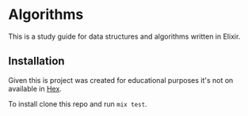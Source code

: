 # Algorithms

This is a study guide for data structures and algorithms written in Elixir.

## Installation

Given this is project was created for educational purposes it's not on available in [Hex](https://hex.pm/docs/publish).

To install clone this repo and run `mix test`.

<!--
## Documentation

Documentation can be generated with [ExDoc](https://github.com/elixir-lang/ex_doc)
and published on [HexDocs](https://hexdocs.pm). Once published, the docs can
be found at <https://hexdocs.pm/algorithms>.
-->
